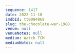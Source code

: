 ```yaml
---
sequence: 1417
date: 2022-11-10
imdbId: tt0094869
slug: the-chocolate-war-1988
venue: null
venueNotes: null
medium: Watch TCM
mediumNotes: null
---
```

